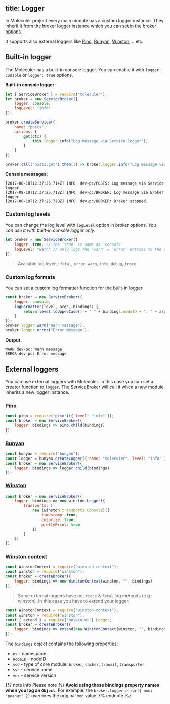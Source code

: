 title: Logger
---
In Moleculer project every main module has a custom logger instance. They inherit it from the broker logger instance which you can set in the [broker options](broker.html#Constructor-options).

It supports also external loggers like [Pino](http://getpino.io/), [Bunyan](https://github.com/trentm/node-bunyan), [Winston](https://github.com/winstonjs/winston), ...etc.

## Built-in logger
The Moleculer has a built-in console logger. You can enable it with `logger: console` or `logger: true` options.

**Built-in console logger:**
```js
let { ServiceBroker } = require("moleculer");
let broker = new ServiceBroker({
    logger: console,
    logLevel: "info"
});

broker.createService({
    name: "posts",
    actions: {
        get(ctx) {
            this.logger.info("Log message via Service logger");
        }
    }
});

broker.call("posts.get").then(() => broker.logger.info("Log message via Broker logger"));
```
**Console messages:**
```
[2017-08-18T12:37:25.714Z] INFO  dev-pc/POSTS: Log message via Service logger
[2017-08-18T12:37:25.718Z] INFO  dev-pc/BROKER: Log message via Broker logger
[2017-08-18T12:37:25.720Z] INFO  dev-pc/BROKER: Broker stopped.
```

### Custom log levels
You can change the log level with `logLevel` option in broker options. _You can use it with built-in console logger only._

```js
let broker = new ServiceBroker({
    logger: true, // the `true` is same as `console`
    logLevel: "warn" // only logs the 'warn' & 'error' entries to the console
});
```

> Available log levels: `fatal`, `error`, `warn`, `info`, `debug`, `trace`

### Custom log formats
You can set a custom log formatter function for the built-in logger.

```js
const broker = new ServiceBroker({ 
    logger: console, 
    logFormatter(level, args, bindings) {
        return level.toUpperCase() + " " + bindings.nodeID + ": " + args.join(" ");
    }
});
broker.logger.warn("Warn message");
broker.logger.error("Error message");
```
**Output:**
```
WARN dev-pc: Warn message
ERROR dev-pc: Error message
```

## External loggers
You can use external loggers with Moleculer. In this case you can set a creator function to `logger`. The ServiceBroker will call it when a new module inherits a new logger instance.

### **[Pino](http://getpino.io/)**
```js
const pino = require("pino")({ level: "info" });
const broker = new ServiceBroker({ 
    logger: bindings => pino.child(bindings)
});
```

### **[Bunyan](https://github.com/trentm/node-bunyan)**
```js
const bunyan = require("bunyan");
const logger = bunyan.createLogger({ name: "moleculer", level: "info" });
const broker = new ServiceBroker({ 
    logger: bindings => logger.child(bindings)
});
```

### **[Winston](https://github.com/winstonjs/winston)**
```js
const broker = new ServiceBroker({ 
    logger: bindings => new winston.Logger({
        transports: [
            new (winston.transports.Console)({
                timestamp: true,
                colorize: true,
                prettyPrint: true
            })
        ]
    })
});
```

### **[Winston context](https://github.com/citrix-research/node-winston-context)**
```js
const WinstonContext = require("winston-context");
const winston = require("winston");
const broker = createBroker({ 
    logger: bindings => new WinstonContext(winston, "", bindings)
});
```

> Some external loggers have not `trace` & `fatal` log methods (e.g.: winston). In this case you have to extend your logger.

```js
const WinstonContext = require("winston-context");
const winston = require("winston");
const { extend } = require("moleculer").Logger;
const broker = createBroker({ 
    logger: bindings => extend(new WinstonContext(winston, "", bindings))
});
```

The `bindings` object contains the following properties:
- `ns` - namespace
- `nodeID` - nodeID
- `mod` - type of core module: `broker`, `cacher`, `transit`, `transporter`
- `svc` - service name
- `ver` - service version

{% note info Please note %}
**Avoid using these bindings property names when you log an `Object`.**
For example: the `broker.logger.error({ mod: "peanut" })` overrides the original `mod` value!
{% endnote %}
